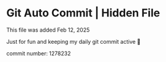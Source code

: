 # Git Auto Commit | Hidden File

This file was added Feb 12, 2025

Just for fun and keeping my daily git commit active 🤪

commit number: 1278232
